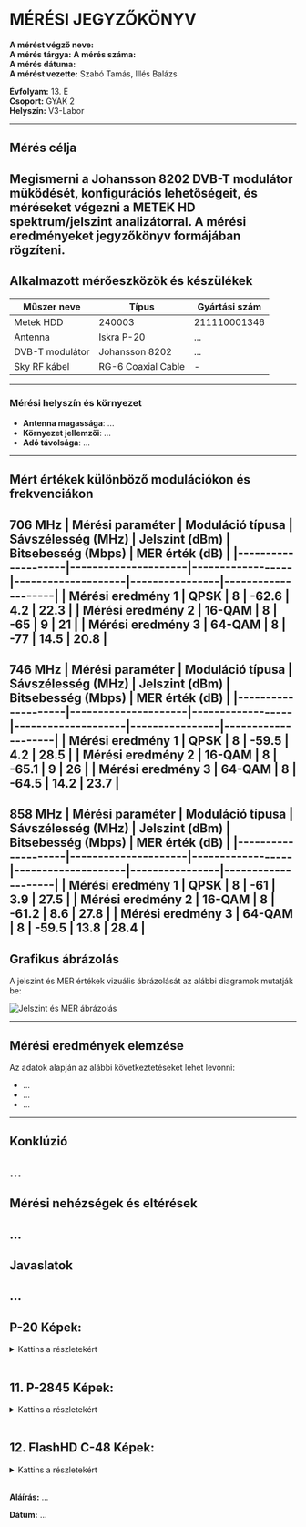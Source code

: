 
# MÉRÉSI JEGYZŐKÖNYV

**A mérést végző neve:**  
**A mérés tárgya:** 
**A mérés száma:**  
**A mérés dátuma:**   
**A mérést vezette:** Szabó Tamás, Illés Balázs  

**Évfolyam:** 13. E  
**Csoport:** GYAK 2  
**Helyszín:** V3-Labor

---

## Mérés célja

Megismerni a Johansson 8202 DVB-T modulátor működését, konfigurációs lehetőségeit, és méréseket végezni a METEK HD spektrum/jelszint analizátorral. A mérési eredményeket jegyzőkönyv formájában rögzíteni.
---

## Alkalmazott mérőeszközök és készülékek

| Műszer neve                         | Típus       | Gyártási szám |
| ----------------------------------- | ----------- | ------------- |
| Metek HDD                           | 240003     |211110001346          |
| Antenna                             | Iskra P-20  | ...            |
| DVB-T modulátor                     |  Johansson 8202  | ...            |
| Sky RF kábel                        | RG-6 Coaxial Cable   | -          |

---

### **Mérési helyszín és környezet**
- **Antenna magassága**: ...
- **Környezet jellemzői**: ...
- **Adó távolsága**: ...

---

## Mért értékek különböző modulációkon és frekvenciákon

706 MHz
| Mérési paraméter   | Moduláció típusa | Sávszélesség (MHz) | Jelszint (dBm) | Bitsebesség (Mbps) | MER érték (dB) |
|--------------------|---------------------|------------------|--------------------|----------------|--------------------|
| Mérési eredmény 1   |    QPSK                |  8                |       -62.6   |      4.2          |       22.3      |
| Mérési eredmény 2   |       16-QAM              |         8      |     -65       |     9             |          21         |
| Mérési eredmény 3   |       64-QAM              |         8      |     -77         |      14.5          |       20.8           |
---

746 MHz
| Mérési paraméter   | Moduláció típusa | Sávszélesség (MHz) | Jelszint (dBm) | Bitsebesség (Mbps) | MER érték (dB) |
|--------------------|---------------------|------------------|--------------------|----------------|--------------------|
| Mérési eredmény 1   |          QPSK           |         8      |        -59.5      |       4.2         |        28.5   |
| Mérési eredmény 2   |           16-QAM          |        8       |    -65.1    |      9          |          26          |
| Mérési eredmény 3   |              64-QAM       |         8      |      -64.5  |     14.2           |        23.7       |
---

858 MHz
| Mérési paraméter   | Moduláció típusa | Sávszélesség (MHz) | Jelszint (dBm) | Bitsebesség (Mbps) | MER érték (dB) |
|--------------------|---------------------|------------------|--------------------|----------------|--------------------|
| Mérési eredmény 1   |             QPSK        |      8        |          -61       |    3.9         |            27.5   |
| Mérési eredmény 2   |            16-QAM         |        8          |      -61.2              |        8.6        |             27.8       |
| Mérési eredmény 3   |            64-QAM         |    8              |        -59.5            |         13.8       |      28.4              |
---

## Grafikus ábrázolás
A jelszint és MER értékek vizuális ábrázolását az alábbi diagramok mutatják be:

![Jelszint és MER ábrázolás](...) 

---


## Mérési eredmények elemzése
Az adatok alapján az alábbi következtetéseket lehet levonni:

- ...
- ...
- ...
---

## Konklúzió
...
---

## Mérési nehézségek és eltérések
...
---

## Javaslatok
...
---

## P-20 Képek:
<details>
<summary>Kattins a részletekért</summary>

**474Mhz Mért Képek:**
    <img src=...>
    <img src=...>

---

**570MHz Mért Képek**
    <img src=...>
    <img src=...>

---

**706MHz Mért Képek**
    <img src=...>
    <img src=...>

---

</details>

<br>

## 11. P-2845 Képek:
<details>

<summary>Kattins a részletekért</summary>

**474Mhz Mért Képek:**
    <img ...>
    <img ...>

---

**570MHz Mért Képek**
    <img ...>
    <img ...>

---

**706MHz Mért Képek**
    <img ...>
    <img ...>

---

</details>

<br>

## 12. FlashHD C-48 Képek:
<details>
<summary>Kattins a részletekért</summary>

**474Mhz Mért Képek:**
    <img ...>
    <img ...>

---

**570MHz Mért Képek**
    <img ...>
    <img ...>

---

**706MHz Mért Képek**
    <img ...>
    <img ...>

---

</details>


<br>

**Aláírás:** ...

**Dátum:** ...
